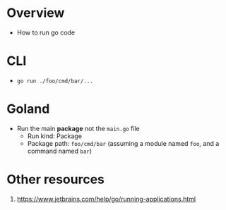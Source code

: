 # Overview
- How to run go code


# CLI
- `go run ./foo/cmd/bar/...`


# Goland
- Run the main **package** not the `main.go` file
    - Run kind: Package
    - Package path: `foo/cmd/bar` (assuming a module named `foo`, and a command named `bar`)


# Other resources
1. https://www.jetbrains.com/help/go/running-applications.html
